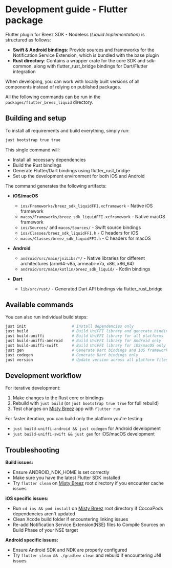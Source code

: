 # Development guide - Flutter package

Flutter plugin for Breez SDK - Nodeless (*Liquid Implementation*) is structured as follows:

- **Swift & Android bindings**: Provide sources and frameworks for the Notification Service Extension, which is bundled with the base plugin
- **Rust directory**: Contains a wrapper crate for the core SDK and sdk-common, along with flutter_rust_bridge bindings for Dart/Flutter integration

When developing, you can work with locally built versions of all components instead of relying on published packages.

All the following commands can be run in the `packages/flutter_breez_liquid` directory.

## Building and setup

To install all requirements and build everything, simply run:
```bash
just bootstrap true true
```

This single command will:
- Install all necessary dependencies
- Build the Rust bindings
- Generate Flutter/Dart bindings using flutter_rust_bridge
- Set up the development environment for both iOS and Android

The command generates the following artifacts:

- **iOS/macOS**
  - `ios/Frameworks/breez_sdk_liquidFFI.xcframework` - Native iOS framework
  - `macos/Frameworks/breez_sdk_liquidFFI.xcframework` - Native macOS framework
  - `ios/Sources/` and `macos/Sources/` - Swift source bindings
  - `ios/Classes/breez_sdk_liquidFFI.h` - C headers for iOS
  - `macos/Classes/breez_sdk_liquidFFI.h` - C headers for macOS
  
- **Android**
  - `android/src/main/jniLibs/*/` - Native libraries for different architectures (arm64-v8a, armeabi-v7a, x86, x86_64)
  - `android/src/main/kotlin/breez_sdk_liquid/` - Kotlin bindings
  
- **Dart**
  - `lib/src/rust/` - Generated Dart API bindings via flutter_rust_bridge

## Available commands

You can also run individual build steps:

```bash
just init                    # Install dependencies only
just build                   # Build UniFFI library and generate bindings
just build-uniffi            # Build UniFFI library for all platforms
just build-uniffi-android    # Build UniFFI library for Android only
just build-uniffi-swift      # Build UniFFI library for iOS/macOS only
just gen                     # Generate Dart bindings and iOS frameworks
just codegen                 # Generate Dart bindings only
just version                 # Update version across all platform files
```

## Development workflow

For iterative development:

1. Make changes to the Rust core or bindings
2. Rebuild with `just build` (or `just bootstrap true true` for full rebuild)
3. Test changes on [Misty Breez](https://github.com/breez/misty-breez) app with `flutter run`

For faster iteration, you can build only the platform you're testing:
- `just build-uniffi-android && just codegen` for Android development
- `just build-uniffi-swift && just gen` for iOS/macOS development

## Troubleshooting

**Build issues:**
- Ensure ANDROID_NDK_HOME is set correctly
- Make sure you have the latest Flutter SDK installed
- Try `flutter clean` on [Misty Breez](https://github.com/breez/misty-breez) root directory if you encounter cache issues

**iOS specific issues:**
- Run `cd ios && pod install` on [Misty Breez](https://github.com/breez/misty-breez) root directory if CocoaPods dependencies aren't updated
- Clean Xcode build folder if encountering linking issues
- Re-add Notification Service Extension(NSE) files to Compile Sources on Build Phase of your NSE target

**Android specific issues:**
- Ensure Android SDK and NDK are properly configured
- Try `flutter clean && ./gradlew clean` and rebuild if encountering JNI issues